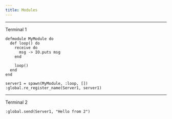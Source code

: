 ```yaml
---
title: Modules
---
```


--------------------------------------------------------------

Terminal 1
```
defmodule MyModule do
  def loop() do
    receive do
      msg -> IO.puts msg
    end

    loop()
  end  
end
```

```
server1 = spawn(MyModule, :loop, [])
:global.re_register_name(Server1, server1)
```

--------------------------------------------------------------

Terminal 2
```
:global.send(Server1, "Hello from 2")
```
